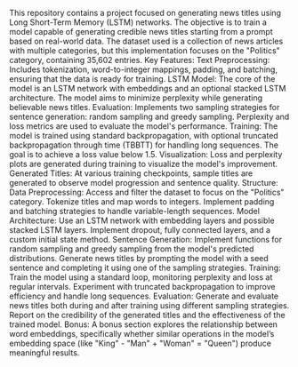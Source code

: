 This repository contains a project focused on generating news titles using Long Short-Term Memory (LSTM) networks. The objective is to train a model capable of generating credible news titles starting from a prompt based on real-world data. The dataset used is a collection of news articles with multiple categories, but this implementation focuses on the "Politics" category, containing 35,602 entries.
Key Features:
 Text Preprocessing: Includes tokenization, word-to-integer mappings, padding, and batching, ensuring that the data is ready for training.
LSTM Model: The core of the model is an LSTM network with embeddings and an optional stacked LSTM architecture. The model aims to minimize perplexity while generating believable news titles.
Evaluation: Implements two sampling strategies for sentence generation: random sampling and greedy sampling. Perplexity and loss metrics are used to evaluate the model's performance.
Training: The model is trained using standard backpropagation, with optional truncated backpropagation through time (TBBTT) for handling long sequences. The goal is to achieve a loss value below 1.5.
Visualization: Loss and perplexity plots are generated during training to visualize the model's improvement.
Generated Titles: At various training checkpoints, sample titles are generated to observe model progression and sentence quality.
Structure:
Data Preprocessing:
Access and filter the dataset to focus on the "Politics" category.
Tokenize titles and map words to integers.
Implement padding and batching strategies to handle variable-length sequences.
Model Architecture:
Use an LSTM network with embedding layers and possible stacked LSTM layers.
Implement dropout, fully connected layers, and a custom initial state method.
Sentence Generation:
Implement functions for random sampling and greedy sampling from the model's predicted distributions.
Generate news titles by prompting the model with a seed sentence and completing it using one of the sampling strategies.
Training:
Train the model using a standard loop, monitoring perplexity and loss at regular intervals.
Experiment with truncated backpropagation to improve efficiency and handle long sequences.
Evaluation:
Generate and evaluate news titles both during and after training using different sampling strategies.
Report on the credibility of the generated titles and the effectiveness of the trained model.
Bonus:
A bonus section explores the relationship between word embeddings, specifically whether similar operations in the model’s embedding space (like "King" - "Man" + "Woman" = "Queen") produce meaningful results.
